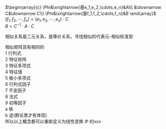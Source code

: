  $\begin{array}{c}  
\Phi&\xrightarrow{基e_1,e_2,\cdots,e_n}&A\\\  
&\downarrow C&\downarrow C\\\  
\Phi&\xrightarrow{基f_1,f_2,\cdots,f_n}&B  
\end{array}$   
 $(f_1,f_2,\cdots,f_n)=(e_1,e_2,\cdots,e_n)\cdot C$   
 $B=C^{-1}\cdot A\cdot C$   
  
相似关系是二元关系，是等价关系，寻找相似的代表元-相似标准型  
  
相似矩阵具有相同的  
1 行列式  
2 特征矩阵  
3 特征多项式  
4 特征值  
5 极小多项式  
6 行列式因子  
7 不变因子  
8 法式  
9 初等因子  
a 秩  
b 迹(群论里才有体现)  
所以以上概念都可以重新定义为线性变换 $\Phi$ 的xxx  
